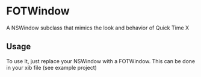 # FOTWindow

A NSWindow subclass that mimics the look and behavior of Quick Time X

## Usage

To use It, just replace your NSWindow with a FOTWindow. This can be done in your xib file (see example project)